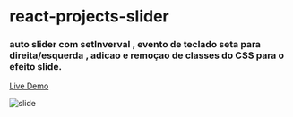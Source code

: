 # react-projects-slider

### auto slider com setInverval , evento de teclado  seta para direita/esquerda , adicao e remoçao de classes do CSS para o efeito slide. 

[Live Demo](https://menu-slider-auto.netlify.app/)

![slide](https://user-images.githubusercontent.com/62390902/103177069-e49f5780-4855-11eb-839b-abe229629cb5.PNG)

